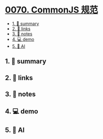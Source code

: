 # [0070. CommonJS 规范](https://github.com/Tdahuyou/javascript/tree/main/0070.%20CommonJS%20%E8%A7%84%E8%8C%83)


<!-- region:toc -->
- [1. 📝 summary](#1--summary-46)
- [2. 🔗 links](#2--links-46)
- [3. 📒 notes](#3--notes-46)
- [4. 💻 demo](#4--demo-46)
- [5. 🤖 AI](#5--ai-46)
<!-- endregion:toc -->

## 1. 📝 summary

## 2. 🔗 links
## 3. 📒 notes
## 4. 💻 demo
## 5. 🤖 AI
